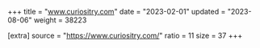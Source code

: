 +++
title = "www.curiositry.com"
date = "2023-02-01"
updated = "2023-08-06"
weight = 38223

[extra]
source = "https://www.curiositry.com/"
ratio = 11
size = 37
+++
